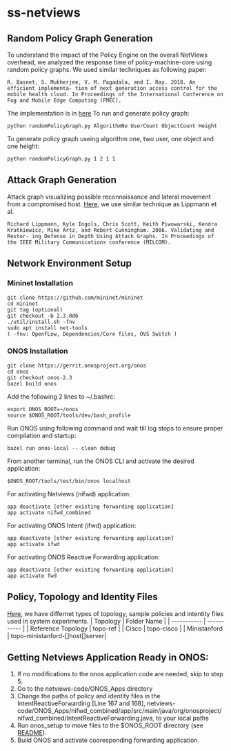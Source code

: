 # ss-netviews
## Random Policy Graph Generation
To understand the impact of the Policy Engine on the overall NetViews overhead, we analyzed the response time of policy-machine-core using random policy graphs. We used similar techniques as following paper:
```
R. Basnet, S. Mukherjee, V. M. Pagadala, and I. Ray. 2018. An efficient implementa- tion of next generation access control for the mobile health cloud. In Proceedings of the International Conference on Fog and Mobile Edge Computing (FMEC).
```
The implementation is in [here](https://github.com/netviews/ss-netviews/tree/master/random-graph-generation)
To run and generate policy graph:
```
python randomPolicyGraph.py AlgorithmNo UserCount ObjectCount Height
```
To generate policy graph useing algorithm one, two user, one object and one height:
```
python randomPolicyGraph.py 1 2 1 1
```

## Attack Graph Generation
Attack graph visualizing possible reconnaissance and lateral movement from a compromised host. [Here](https://github.com/netviews/ss-netviews), we use similar technique as Lippmann et al.
```
Richard Lippmann, Kyle Ingols, Chris Scott, Keith Piwowarski, Kendra Kratkiewicz, Mike Artz, and Robert Cunningham. 2006. Validating and Restor- ing Defense in Depth Using Attack Graphs. In Proceedings of the IEEE Military Communications conference (MILCOM).
```

## Network Environment Setup
### Mininet Installation
```
git clone https://github.com/mininet/mininet
cd mininet
git tag (optional)
git checkout -b 2.3.0d6
./util/install.sh -fnv
sudo apt install net-tools
( -fnv: OpenFLow, Dependencies/Core files, OVS Switch )
```
### ONOS Installation
```
git clone https://gerrit.onosproject.org/onos
cd onos
git checkout onos-2.3
bazel build onos
```
Add the following 2 lines to ~/.bashrc:
```
export ONOS_ROOT=~/onos
source $ONOS_ROOT/tools/dev/bash_profile
```
Run ONOS using following command and wait till log stops to ensure proper compilation and startup:
```
bazel run onos-local -- clean debug
```
From another terminal, run the ONOS CLI and activate the desired application:
```
$ONOS_ROOT/tools/test/bin/onos localhost
```
For activating Netviews (nifwd) application:
```
app deactivate [other existing forwarding application]
app activate nifwd_combined
```
For activating ONOS Intent (ifwd) application:

```
app deactivate [other existing forwarding application]
app activate ifwd
```
For activating ONOS Reactive Forwarding application:
```
app deactivate [other existing forwarding application]
app activate fwd
```

## Policy, Topology and Identity Files
[Here](https://github.com/netviews/ss-netviews/tree/master/input-files), we have differnet types of topology, sample policies and intentity files used in system experiments.
| Topology | Folder Name | 
| ----------- | ----------- | 
| Reference Topology | topo-ref | 
| Cisco | topo-cisco | 
| Ministanford | topo-ministanford-[]host[]server|

## Getting Netviews Application Ready in ONOS:

1. If no modifications to the onos application code are needed, skip to step 5.
2. Go to the netviews-code/ONOS_Apps directory
3. Change the paths of policy and identity files in the IntentReactiveForwarding [Line 167 and 168], netviews-code/ONOS_Apps/nifwd_combined/app/src/main/java/org/onosproject/nifwd_combined/IntentReactiveForwarding.java, to your local paths
4. Run onos_setup to move files to the $ONOS_ROOT directory (see [README](https://github.com/netviews/ss-netviews/blob/master/ONOS_Apps/README)).
5. Build ONOS and activate cooresponding forwarding application.




